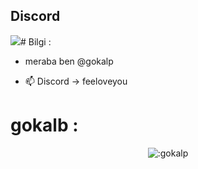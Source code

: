 ## Discord
<a href="https://discord.com/users/1122605531530539240"><img src="https://lanyard.cnrad.dev/api/1188432630669135945?hideTag=true&showDisplayName=true&hideDecoration=true&hideSpotify=true&theme=light&idleMessage=you%20know&bg=de0b0b" /></a># 
Bilgi :

- meraba ben @gokalp

- 📫 Discord -> feeloveyou

<h1>gokalb :</h1>
<p align="center"><img src="https://count.getloli.com/get/@:feeloveyou" alt=":gokalp" /></p>
